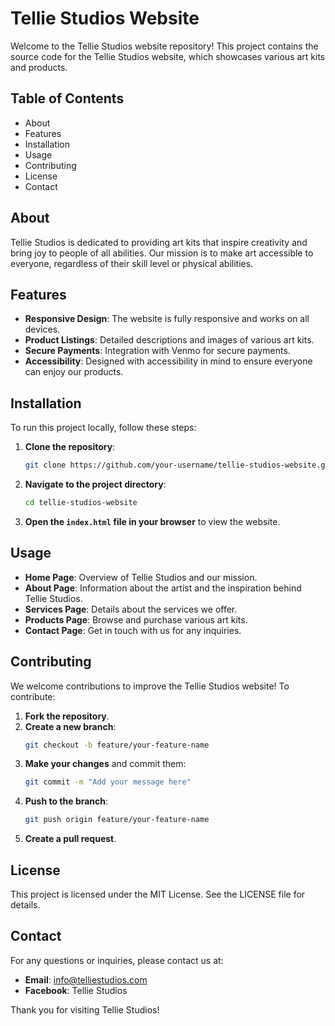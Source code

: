 # Tellie Studios Website

Welcome to the Tellie Studios website repository! This project contains the source code for the Tellie Studios website, which showcases various art kits and products.

## Table of Contents

- About
- Features
- Installation
- Usage
- Contributing
- License
- Contact

## About

Tellie Studios is dedicated to providing art kits that inspire creativity and bring joy to people of all abilities. Our mission is to make art accessible to everyone, regardless of their skill level or physical abilities.

## Features

- **Responsive Design**: The website is fully responsive and works on all devices.
- **Product Listings**: Detailed descriptions and images of various art kits.
- **Secure Payments**: Integration with Venmo for secure payments.
- **Accessibility**: Designed with accessibility in mind to ensure everyone can enjoy our products.

## Installation

To run this project locally, follow these steps:

1. **Clone the repository**:
    ```bash
    git clone https://github.com/your-username/tellie-studios-website.git
    ```

2. **Navigate to the project directory**:
    ```bash
    cd tellie-studios-website
    ```

3. **Open the `index.html` file in your browser** to view the website.

## Usage

- **Home Page**: Overview of Tellie Studios and our mission.
- **About Page**: Information about the artist and the inspiration behind Tellie Studios.
- **Services Page**: Details about the services we offer.
- **Products Page**: Browse and purchase various art kits.
- **Contact Page**: Get in touch with us for any inquiries.

## Contributing

We welcome contributions to improve the Tellie Studios website! To contribute:

1. **Fork the repository**.
2. **Create a new branch**:
    ```bash
    git checkout -b feature/your-feature-name
    ```
3. **Make your changes** and commit them:
    ```bash
    git commit -m "Add your message here"
    ```
4. **Push to the branch**:
    ```bash
    git push origin feature/your-feature-name
    ```
5. **Create a pull request**.

## License

This project is licensed under the MIT License. See the LICENSE file for details.

## Contact

For any questions or inquiries, please contact us at:
- **Email**: info@telliestudios.com
- **Facebook**: Tellie Studios

Thank you for visiting Tellie Studios!
